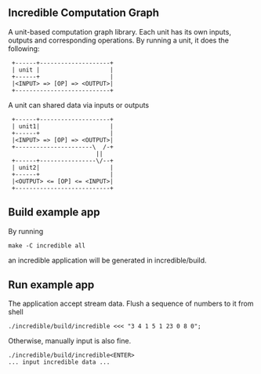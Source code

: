 Incredible Computation Graph
--------------------------------------
A unit-based computation graph library. Each unit has its own
inputs, outputs and corresponding operations. By running a unit,
it does the following:
```
 +------+--------------------+
 | unit |                    |
 +------+                    |
 |<INPUT> => [OP] => <OUTPUT>|
 +---------------------------+
```

A unit can shared data via inputs or outputs

```
 +------+--------------------+
 | unit1|                    |
 +------+                    |
 |<INPUT> => [OP] => <OUTPUT>|
 +----------------------\  /-+
                         ||
 +------+----------------\/--+
 | unit2|                    |
 +------+                    |
 |<OUTPUT> <= [OP] <= <INPUT>|
 +---------------------------+

```

Build example app
----------------------
By running

```
make -C incredible all
```
an incredible application will be generated in incredible/build.


Run example app
----------------------

The application accept stream data. Flush a sequence of numbers to it from shell

```
./incredible/build/incredible <<< "3 4 1 5 1 23 0 8 0";
```

Otherwise, manually input is also fine.

```
./incredible/build/incredible<ENTER>
... input incredible data ... 
```

